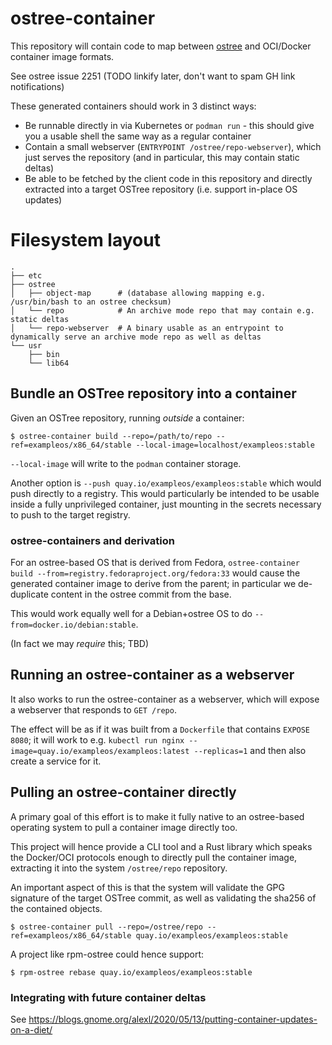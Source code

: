 # ostree-container

This repository will contain code to map between [ostree](https://github.com/ostreedev/ostree) and OCI/Docker container image formats.

See ostree issue 2251 (TODO linkify later, don't want to spam GH link notifications)

These generated containers should work in 3 distinct ways:

- Be runnable directly in via Kubernetes or `podman run` - this should give you a usable shell the same way as a regular container
- Contain a small webserver (`ENTRYPOINT /ostree/repo-webserver`), which just serves the repository (and in particular, this may contain static deltas)
- Be able to be fetched by the client code in this repository and directly extracted into a target OSTree repository (i.e. support in-place OS updates)

# Filesystem layout

```
.
├── etc
├── ostree
│   ├── object-map      # (database allowing mapping e.g. /usr/bin/bash to an ostree checksum)
│   └── repo            # An archive mode repo that may contain e.g. static deltas
│   └── repo-webserver  # A binary usable as an entrypoint to dynamically serve an archive mode repo as well as deltas
└── usr
    ├── bin
    └── lib64
```

## Bundle an OSTree repository into a container

Given an OSTree repository, running *outside* a container:

```
$ ostree-container build --repo=/path/to/repo --ref=exampleos/x86_64/stable --local-image=localhost/exampleos:stable
```

`--local-image` will write to the `podman` container storage.

Another option is `--push quay.io/exampleos/exampleos:stable` which would push directly to a registry.  This would particularly be intended to be usable inside a fully unprivileged container, just mounting in the secrets necessary to push to the target registry.

### ostree-containers and derivation

For an ostree-based OS that is derived from Fedora, 
`ostree-container build --from=registry.fedoraproject.org/fedora:33` would cause the generated container image to derive from the parent; in particular we de-duplicate content in the ostree commit from the base.

This would work equally well for a Debian+ostree OS to do `--from=docker.io/debian:stable`.

(In fact we may *require* this; TBD)

## Running an ostree-container as a webserver

It also works to run the ostree-container as a webserver, which will expose a webserver that responds to `GET /repo`.

The effect will be as if it was built from a `Dockerfile` that contains `EXPOSE 8080`; it will work to e.g.
`kubectl run nginx --image=quay.io/exampleos/exampleos:latest --replicas=1`
and then also create a service for it.

## Pulling an ostree-container directly

A primary goal of this effort is to make it fully native to an ostree-based operating system to pull a container image directly too.

This project will hence provide a CLI tool and a Rust library which speaks the Docker/OCI protocols enough to directly pull the container image, extracting it into the system `/ostree/repo` repository.

An important aspect of this is that the system will validate the GPG signature of the target OSTree commit, as well as validating the sha256 of the contained objects.

```
$ ostree-container pull --repo=/ostree/repo --ref=exampleos/x86_64/stable quay.io/exampleos/exampleos:stable
```

A project like rpm-ostree could hence support:

```
$ rpm-ostree rebase quay.io/exampleos/exampleos:stable
```

### Integrating with future container deltas

See https://blogs.gnome.org/alexl/2020/05/13/putting-container-updates-on-a-diet/
